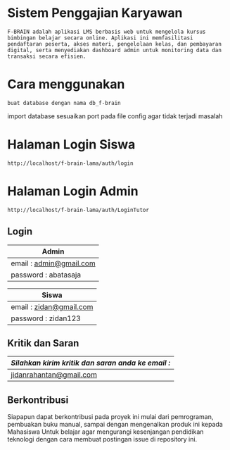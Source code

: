 # Sistem Penggajian Karyawan

    F-BRAIN adalah aplikasi LMS berbasis web untuk mengelola kursus bimbingan belajar secara online. Aplikasi ini memfasilitasi pendaftaran peserta, akses materi, pengelolaan kelas, dan pembayaran digital, serta menyediakan dashboard admin untuk monitoring data dan transaksi secara efisien.

# Cara menggunakan

    buat database dengan nama db_f-brain

import database
sesuaikan port pada file config agar tidak terjadi masalah

# Halaman Login Siswa

    http://localhost/f-brain-lama/auth/login

# Halaman Login Admin

    http://localhost/f-brain-lama/auth/LoginTutor

## Login

| Admin                   |
| ----------------------- |
| email : admin@gmail.com |
| password : abatasaja    |

| Siswa                   |
| ----------------------- |
| email : zidan@gmail.com |
| password : zidan123     |

## Kritik dan Saran

| _*Silahkan kirim kritik dan saran anda ke email :*_ |
| --------------------------------------------------- |
| jidanrahantan@gmail.com                             |

## Berkontribusi

Siapapun dapat berkontribusi pada proyek ini mulai dari pemrograman, pembuakan buku manual, sampai dengan mengenalkan produk ini kepada Mahasiswa
Untuk belajar agar mengurangi kesenjangan pendidikan teknologi dengan cara membuat postingan issue di repository ini.
